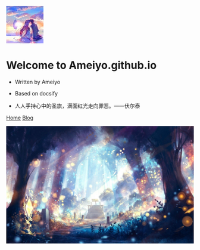 
![Logo](_media/logo.jpg)

# Welcome to Ameiyo.github.io

- Written by Ameiyo
- Based on docsify

- 人人手持心中的圣旗，满面红光走向罪恶。——伏尔泰

[Home](/Home/) [Blog](/Blog/)

<!-- 背景图片 -->

![](_media/timg.jpg)

